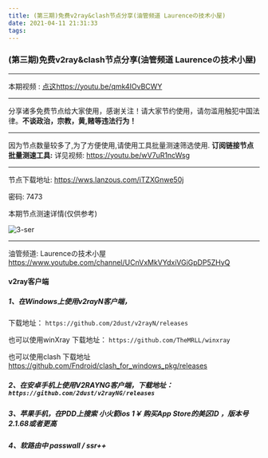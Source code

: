```yaml
---
title: (第三期)免费v2ray&clash节点分享(油管频道 Laurenceの技术小屋)
date: 2021-04-11 21:31:33
tags:
---
```

### (第三期)免费v2ray&clash节点分享(油管频道 Laurenceの技术小屋)


* * *
本期视频 :  [点这](https://youtu.be/qmk4IOvBCWY)https://youtu.be/qmk4IOvBCWY

***
分享诸多免费节点给大家使用，感谢关注！请大家节约使用，请勿滥用触犯中国法律。**不谈政治，宗教，黄,赌等违法行为！**

* * *
因为节点数量较多了,为了方便使用,请使用工具批量测速筛选使用.
**订阅链接节点批量测速工具:**
详见视频:  https://youtu.be/wV7uR1ncWsg

* * *


节点下载地址:   https://wws.lanzous.com/iTZXGnwe50j

密码:  7473


本期节点测速详情(仅供参考)

![3-ser](https://cdn.jsdelivr.net/gh/jth445600/picgo@master/img/3-ser.png)


* * *


油管频道: Laurenceの技术小屋  https://www.youtube.com/channel/UCnVxMkVYdxiVGiGpDP5ZHyQ

#### v2ray客户端

##### 1、在Windows上使用v2rayN客户端，
下载地址： `https://github.com/2dust/v2rayN/releases`

也可以使用winXray
下载地址： `https://github.com/TheMRLL/winxray`

也可以使用clash
下载地址  https://github.com/Fndroid/clash_for_windows_pkg/releases


##### 2、在安卓手机上使用V2RAYNG客户端，下载地址：`https://github.com/2dust/v2rayNG/releases`

##### 3、苹果手机，在PDD上搜索 小火箭ios  1￥ 购买App Store的美区ID ，**版本号2.1.68或者更高**
##### 4、软路由中 passwall  / ssr++